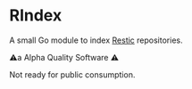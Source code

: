 # RIndex

A small Go module to index [Restic](https://github.com/restic/restic) repositories.

⚠️a  Alpha Quality Software  ⚠️

Not ready for public consumption.

